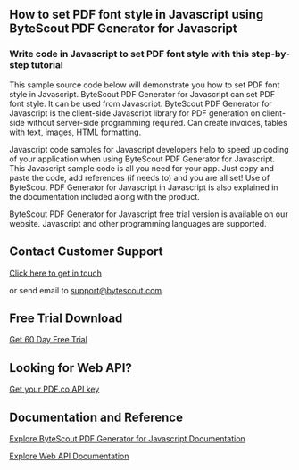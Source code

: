 ## How to set PDF font style in Javascript using ByteScout PDF Generator for Javascript

### Write code in Javascript to set PDF font style with this step-by-step tutorial

This sample source code below will demonstrate you how to set PDF font style in Javascript. ByteScout PDF Generator for Javascript can set PDF font style. It can be used from Javascript. ByteScout PDF Generator for Javascript is the client-side Javascript library for PDF generation on client-side without server-side programming required. Can create invoices, tables with text, images, HTML formatting.

Javascript code samples for Javascript developers help to speed up coding of your application when using ByteScout PDF Generator for Javascript. This Javascript sample code is all you need for your app. Just copy and paste the code, add references (if needs to) and you are all set! Use of ByteScout PDF Generator for Javascript in Javascript is also explained in the documentation included along with the product.

ByteScout PDF Generator for Javascript free trial version is available on our website. Javascript and other programming languages are supported.

## Contact Customer Support

[Click here to get in touch](https://bytescout.zendesk.com/hc/en-us/requests/new?subject=ByteScout%20PDF%20Generator%20for%20Javascript%20Question)

or send email to [support@bytescout.com](mailto:support@bytescout.com?subject=ByteScout%20PDF%20Generator%20for%20Javascript%20Question) 

## Free Trial Download

[Get 60 Day Free Trial](https://bytescout.com/download/web-installer?utm_source=github-readme)

## Looking for Web API? 

[Get your PDF.co API key](https://pdf.co/documentation/api?utm_source=github-readme)

## Documentation and Reference

[Explore ByteScout PDF Generator for Javascript Documentation](https://bytescout.com/documentation/index.html?utm_source=github-readme)

[Explore Web API Documentation](https://pdf.co/documentation/api?utm_source=github-readme)
